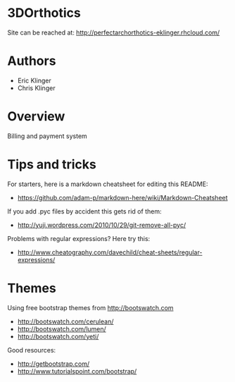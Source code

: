 3DOrthotics
===========

Site can be reached at: http://perfectarchorthotics-eklinger.rhcloud.com/

Authors
=======

*   Eric Klinger
*   Chris Klinger

Overview
========

Billing and payment system


Tips and tricks
===============

For starters, here is a markdown cheatsheet for editing this README:
*   https://github.com/adam-p/markdown-here/wiki/Markdown-Cheatsheet

If you add .pyc files by accident this gets rid of them:
*   http://yuji.wordpress.com/2010/10/29/git-remove-all-pyc/

Problems with regular expressions? Here try this:
*   http://www.cheatography.com/davechild/cheat-sheets/regular-expressions/

Themes
======
Using free bootstrap themes from http://bootswatch.com
*   http://bootswatch.com/cerulean/
*   http://bootswatch.com/lumen/
*   http://bootswatch.com/yeti/

Good resources:
*   http://getbootstrap.com/
*   http://www.tutorialspoint.com/bootstrap/
